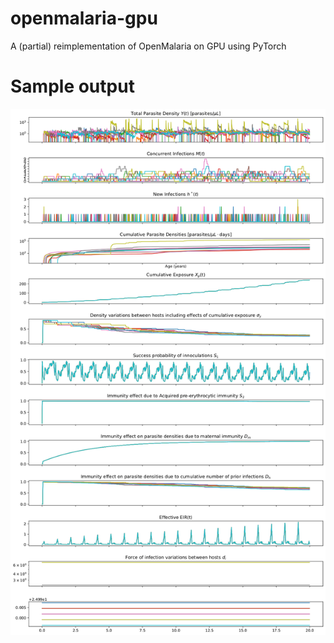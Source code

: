 # openmalaria-gpu
A (partial) reimplementation of OpenMalaria on GPU using PyTorch

# Sample output
![openmalaria_gpu](https://github.com/schroederdewitt/openmalaria-gpu/blob/main/results/warmup_graph.png)
